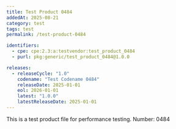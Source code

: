 ```yaml
---
title: Test Product 0484
addedAt: 2025-08-21
category: test
tags: test
permalink: /test-product-0484

identifiers:
  - cpe: cpe:2.3:a:testvendor:test_product_0484
  - purl: pkg:generic/test_product_0484@1.0.0

releases:
  - releaseCycle: "1.0"
    codename: "Test Codename 0484"
    releaseDate: 2025-01-01
    eol: 2026-01-01
    latest: "1.0.0"
    latestReleaseDate: 2025-01-01
---
```


This is a test product file for performance testing. Number: 0484
